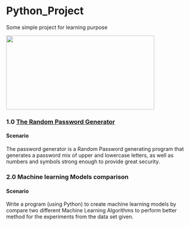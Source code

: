 # Python_Project
Some simple project for learning purpose

<img align="centre" width="400" height="200" src="https://th.bing.com/th/id/OIP.njnkKsXuwvc5cYpRSH26ywHaFd?pid=ImgDet&rs=1">

### 1.0 [The Random Password Generator](https://github.com/ChengHeo/Python_Project/tree/main/The%20Random%20Password%20Generator)
#### Scenario
The password generator is a Random Password generating program that generates a password mix of upper and lowercase letters, as well as numbers and symbols strong enough to provide great security.

### 2.0 Machine learning Models comparison
#### Scenario
Write a program (using Python) to create machine learning models by compare two different Machine Learning Algorithms to perform better method for the experiments from the data set given. 
